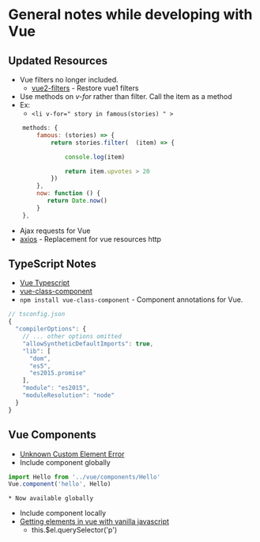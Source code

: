 # General notes while developing with Vue

## Updated Resources
* Vue filters no longer included.
    * [vue2-filters](https://github.com/freearhey/vue2-filters) - Restore vue1 filters
* Use methods on *v-for* rather than filter. Call the item as a method
* Ex:
    * `<li v-for=" story in famous(stories) " >`
```js
    methods: {
        famous: (stories) => {
            return stories.filter(  (item) => {

                console.log(item)

                return item.upvotes > 20
            })
        },
        now: function () {
           return Date.now()
        }
    },
```
* Ajax requests for Vue
* [axios](https://github.com/mzabriskie/axios) - Replacement for vue resources http

## TypeScript Notes
* [Vue Typescript](https://vuejs.org/v2/guide/typescript.html)
* [vue-class-component](https://github.com/vuejs/vue-class-component)
* `npm install vue-class-component` - Component annotations for Vue.

```js
// tsconfig.json
{
  "compilerOptions": {
    // ... other options omitted
    "allowSyntheticDefaultImports": true,
    "lib": [
      "dom",
      "es5",
      "es2015.promise"
    ],
    "module": "es2015",
    "moduleResolution": "node"
  }
}
```
## Vue Components
* [Unknown Custom Element Error](https://forum-archive.vuejs.org/topic/2036/component-inside-component-unknown-custom-element-error-vueify/4)
* Include component globally
```js
import Hello from '../vue/components/Hello'
Vue.component('hello', Hello)
```
    * Now available globally

* Include component locally
* [Getting elements in vue with vanilla javascript](https://forum.vuejs.org/t/getting-elements-in-vue-with-vanilla-javascript/8668/2)
    * this.$el.querySelector('p')
